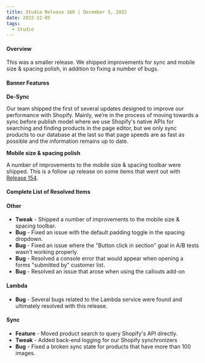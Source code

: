 ```yaml
---
title: Studio Release 160 | December 5, 2022
date: 2022-12-05
tags:
  - Studio
---
```


#### Overview

This was a smaller release. We shipped improvements for sync and mobile size & spacing polish, in addition to fixing a
number of bugs.

#### Banner Features

**De-Sync**

Our team shipped the first of several updates designed to improve our performance with Shopify. Mainly, we’re in the
process of moving towards a sync before publish model where we use Shopify's native APIs for searching and finding
products in the page editor, but we only sync products to our database at the last so that page speeds are as fast as
possible and the information remains up to date.

**Mobile size & spacing polish**

A number of improvements to the mobile size & spacing toolbar were shipped. This is a follow up release on some items
that went out with [Release 154](https://support.unstack.com/hc/en-us/articles/11074862660119).

#### Complete List of Resolved Items

#### Other

* **Tweak** - Shipped a number of improvements to the mobile size & spacing toolbar.
* **Bug** - Fixed an issue with the default padding toggle in the spacing dropdown.
* **Bug** - Fixed an issue where the "Button click in section" goal in A/B tests wasn't working properly.
* **Bug** - Resolved a console error that would appear when opening a forms "submitted by" customer list.
* **Bug** - Resolved an issue that arose when using the callouts add-on

#### Lambda

* **Bug** - Several bugs related to the Lambda service were found and ultimately resolved with this release.

#### Sync

* **Feature** - Moved product search to query Shopify's API directly.
* **Tweak** - Added back-end logging for our Shopify synchronizers
* **Bug** - Fixed a broken sync state for products that have more than 100 images.
